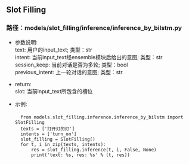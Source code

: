 ## Slot Filling

### 路径：models/slot_filling/inference/inference_by_bilstm.py

- 参数说明:  
    text: 用户的input_text; 类型：str  
    intent: 当前input_text经ensemble模块后给出的意图; 类型：str  
    session_keep: 当前对话是否为多轮; 类型：bool  
    previous_intent: 上一轮对话的意图; 类型：str  
    
- return:  
    slot: 当前input_text所包含的槽位  

- 示例:  
    ####
        from models.slot_filling.inference.inference_by_bilstm import SlotFilling
        texts = ['打开灯的灯']
        intents = ['turn_on']
        slot_filling = SlotFilling()
        for t, i in zip(texts, intents):
            res = slot_filling.inference(t, i, False, None)
            print('text: %s, res: %s' % (t, res))